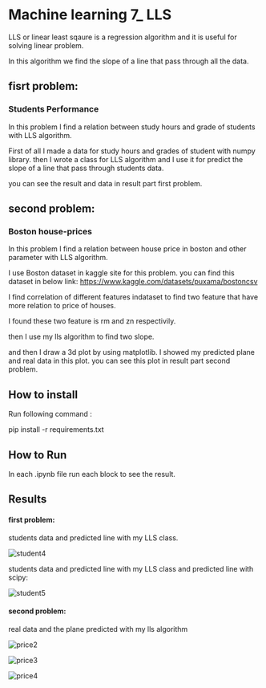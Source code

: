 # Machine learning 7_ LLS

LLS or linear least sqaure is a regression algorithm and it is useful for solving linear problem.

In this algorithm we find the slope of a line that pass through all the data.


## fisrt problem:

### Students Performance

In this problem I find a relation between study hours and grade of students with LLS algorithm.

First of all I made a data for study hours and grades of student with numpy library.
then I wrote a class for LLS algorithm and I use it for predict the slope of a line that pass through students data.

you can see the result and data in result part first problem.

## second problem:

### Boston house-prices

In this problem I find a relation between house price in boston and other parameter with LLS algorithm.

I use Boston dataset in kaggle site for this problem.
you can find this dataset in below link:
https://www.kaggle.com/datasets/puxama/bostoncsv

I find correlation of different features indataset to find two feature that have more relation to price of houses.

I found these two feature is rm and zn respectivily.

then I use my lls algorithm to find two slope.

and then I draw a 3d plot by using matplotlib. I showed my predicted plane and real data in this plot.
you can see this plot in result part second problem.


## How to install
Run following command :

pip install -r requirements.txt


## How to Run

In each .ipynb file run each block to see the result. 

## Results

#### first problem:

students data and predicted line with my LLS class.


![student4](https://github.com/javad7189/python-assignment/assets/86910174/ccf6e6cb-f81e-418a-9202-5b0a5f92e013)


students data and predicted line with my LLS class and predicted line with scipy:

![student5](https://github.com/javad7189/python-assignment/assets/86910174/f958dd47-7157-4ec9-872c-ff3056469117)



#### second problem:

real data and the plane predicted with my lls algorithm

![price2](https://github.com/javad7189/python-assignment/assets/86910174/0d232807-f288-4745-82ea-d81638a23710)

![price3](https://github.com/javad7189/python-assignment/assets/86910174/6d1e78a5-0bee-4fc4-b48c-d10256e3bc1b)

![price4](https://github.com/javad7189/python-assignment/assets/86910174/2d2da215-33a3-49ae-9b66-3028ab8d91d8)






